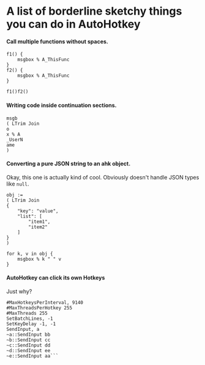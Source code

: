 # A list of borderline sketchy things you can do in AutoHotkey

#### Call multiple functions without spaces.

```autohotkey
f1() {
    msgbox % A_ThisFunc
}
f2() {
    msgbox % A_ThisFunc
}

f1()f2()
```

#### Writing code inside continuation sections.

```autohotkey
msgb
( LTrim Join
o
x % A
_UserN
ame
)
```

#### Converting a pure JSON string to an ahk object.

Okay, this one is actually kind of cool. Obviously doesn't handle JSON
types like `null`.

```autohotkey
obj :=
( LTrim Join
{
    "key": "value",
    "list": [
        "item1",
        "item2"
    ]
}
)

for k, v in obj {
    msgbox % k " " v
}
```

#### AutoHotkey can click its own Hotkeys
Just why?
```autohotkey
#MaxHotkeysPerInterval, 9140
#MaxThreadsPerHotkey 255
#MaxThreads 255
SetBatchLines, -1
SetKeyDelay -1, -1
SendInput, a
~a::SendInput bb
~b::SendInput cc
~c::SendInput dd
~d::SendInput ee
~e::SendInput aa```

